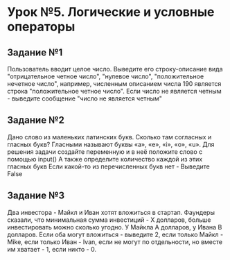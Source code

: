 # Урок №5. Логические и условные операторы
## Задание №1
Пользователь вводит целое число. Выведите его строку-описание вида
&quot;отрицательное четное число&quot;, &quot;нулевое число&quot;, &quot;положительное нечетное число&quot;,
например, численным описанием числа 190 является строка &quot;положительное
четное число&quot;. Если число не является четным - выведите сообщение &quot;число не
является четным&quot;
## Задание №2
Дано слово из маленьких латинских букв. Сколько там согласных и гласных
букв? Гласными называют буквы «a», «e», «i», «o», «u».
Для решения задачи создайте переменную и в неё положите слово с
помощью input()
А также определите количество каждой из этих гласных букв Если какой-то из
перечисленных букв нет - Выведите False
## Задание №3
Два инвестора - Майкл и Иван хотят вложиться в стартап. Фаундеры сказали,
что минимальная сумма инвестиций - X долларов, больше инвестировать
можно сколько угодно. У Майкла A долларов, у Ивана B долларов. Если оба
могут вложиться - выведите 2, если только Майкл - Mike, если только Иван -
Ivan, если не могут по отдельности, но вместе им хватает - 1, если никто - 0.